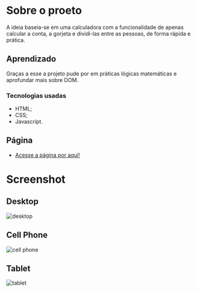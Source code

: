 # Sobre o proeto
A ideia baseia-se em uma calculadora com a funcionalidade de apenas calcular a conta, a gorjeta e dividi-las entre as pessoas, de forma rápida e prática.

## Aprendizado
Graças a esse a projeto pude por em práticas lógicas matemáticas e aprofundar mais sobre DOM.

### Tecnologias usadas
- HTML;
- CSS;
- Javascript.

## Página
* [Acesse a página por aqui!](https://joaopedroac.github.io/Calculator-Tip/)

# Screenshot
## Desktop
![desktop](https://user-images.githubusercontent.com/78094903/138007071-3bd05ec3-268b-4af2-99c4-453d1ddafede.jpeg)
## Cell Phone
![cell phone](https://user-images.githubusercontent.com/78094903/138007163-3a5f0bec-994f-441d-b80b-23fa4a2a9b64.png)
## Tablet
![tablet](https://user-images.githubusercontent.com/78094903/138007218-37a4eeaf-a8c0-4a41-a3d4-2eebc44fa8ec.png)
